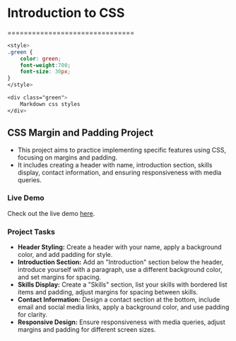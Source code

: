 # Introduction to CSS

===============================

```css
<style>
.green {
    color: green;
    font-weight:700;
    font-size: 30px;
}
</style>

<div class="green">
    Markdown css styles
</div>
```

## CSS Margin and Padding Project

- This project aims to practice implementing specific features using CSS, focusing on margins and padding. 
- It includes creating a header with name, introduction section, skills display, contact information, and ensuring responsiveness with media queries.

### Live Demo

Check out the live demo [here](link_to_live_demo).

### Project Tasks

- **Header Styling:** Create a header with your name, apply a background color, and add padding for style.
- **Introduction Section:** Add an "Introduction" section below the header, introduce yourself with a paragraph, use a different background color, and set margins for spacing.
- **Skills Display:** Create a "Skills" section, list your skills with bordered list items and padding, adjust margins for spacing between skills.
- **Contact Information:** Design a contact section at the bottom, include email and social media links, apply a background color, and use padding for clarity.
- **Responsive Design:** Ensure responsiveness with media queries, adjust margins and padding for different screen sizes.
